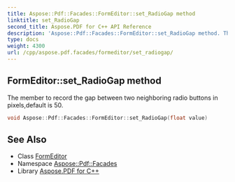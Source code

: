 ```yaml
---
title: Aspose::Pdf::Facades::FormEditor::set_RadioGap method
linktitle: set_RadioGap
second_title: Aspose.PDF for C++ API Reference
description: 'Aspose::Pdf::Facades::FormEditor::set_RadioGap method. The member to record the gap between two neighboring radio buttons in pixels,default is 50 in C++.'
type: docs
weight: 4300
url: /cpp/aspose.pdf.facades/formeditor/set_radiogap/
---
```

## FormEditor::set_RadioGap method


The member to record the gap between two neighboring radio buttons in pixels,default is 50.

```cpp
void Aspose::Pdf::Facades::FormEditor::set_RadioGap(float value)
```

## See Also

* Class [FormEditor](../)
* Namespace [Aspose::Pdf::Facades](../../)
* Library [Aspose.PDF for C++](../../../)
